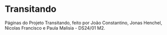 # Transitando
Páginas do Projeto Transitando, feito por João Constantino, Jonas Henchel, Nicolas Francisco e Paula Malisia - DS24/01 M2.